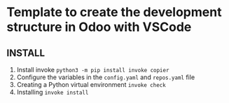 # Template to create the development structure in Odoo with VSCode

## INSTALL

1. Install invoke `python3 -m pip install invoke copier`
2. Configure the variables in the `config.yaml` and `repos.yaml` file
3. Creating a Python virtual environment `invoke check`
4. Installing `invoke install`
